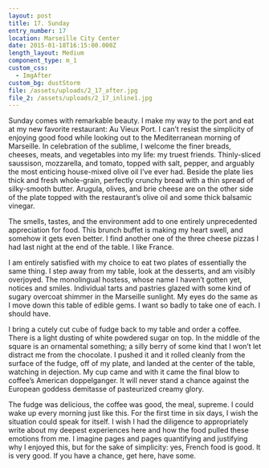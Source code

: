 ```yaml
---
layout: post
title: 17. Sunday
entry_number: 17
location: Marseille City Center
date: 2015-01-18T16:15:00.000Z
length_layout: Medium
component_type: m_1
custom_css:
  - ImgAfter
custom_bg: dustStorm
file: /assets/uploads/2_17_after.jpg
file_2: /assets/uploads/2_17_inline1.jpg
---
```

<a class="E17_I1">Sunday comes with remarkable beauty.</a> I make my way to the port and eat at my new favorite restaurant: Au Vieux Port. I can’t resist the simplicity of enjoying good food while looking out to the Mediterranean morning of Marseille. In celebration of the sublime, I welcome the finer breads, cheeses, meats, and vegetables into my life: my truest friends. Thinly-sliced saussison, mozzarella, and tomato, topped with salt, pepper, and arguably the most enticing house-mixed olive oil I’ve ever had. Beside the plate lies thick and fresh whole-grain, perfectly crunchy bread with a thin spread of silky-smooth butter. Arugula, olives, and brie cheese are on the other side of the plate topped with the restaurant’s olive oil and some thick balsamic vinegar. 

The smells, tastes, and the environment add to one entirely unprecedented appreciation for food. This brunch buffet is making my heart swell, and somehow it gets even better. I find another one of the three cheese pizzas I had last night at the end of the table. I like France. 

I am entirely satisfied with my choice to eat two plates of essentially the same thing. I step away from my table, look at the desserts, and am visibly overjoyed. The monolingual hostess, whose name I haven’t gotten yet, notices and smiles. Individual tarts and pastries glazed with some kind of sugary overcoat shimmer in the Marseille sunlight. My eyes do the same as I move down this table of edible gems. I want so badly to take one of each. I should have. 

I bring a cutely cut cube of fudge back to my table and order a coffee. There is a light dusting of white powdered sugar on top. In the middle of the square is an ornamental something; a silly berry of some kind that I won’t let distract me from the chocolate. I pushed it and it rolled cleanly from the surface of the fudge, off of my plate, and landed at the center of the table, watching in dejection. My cup came and with it came the final blow to coffee’s American doppelganger. It will never stand a chance against the European goddess demitasse of pasteurized creamy glory. 

The fudge was delicious, the coffee was good, the meal, supreme. I could wake up every morning just like this. For the first time in six days, I wish the situation could speak for itself. I wish I had the diligence to appropriately write about my deepest experiences here and how the food pulled these emotions from me. I imagine pages and pages quantifying and justifying why I enjoyed this, but for the sake of simplicity: yes, French food is good. It is very good. If you have a chance, get here, have some.